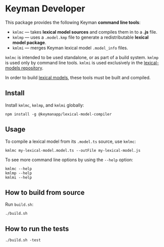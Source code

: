 Keyman Developer
================

This package provides the following Keyman **command line tools**:

 - `kmlmc` — takes **lexical model sources** and compiles them in to
   a **.js** file.
 - `kmlmp` — uses a `.model.kmp` file to generate a redistributable
   **lexical model package**.
 - `kmlmi` — merges Keyman lexical model `.model_info` files.

`kmlmc` is intended to be used standalone, or as part of a build system.
`kmlmp` is used only by command line tools. `kmlmi` is used exclusively
in the [lexical-models repository][lexical models].

In order to build [lexical models][], these tools must be built and
compiled.

[lexical models]: https://github.com/keymanapp/lexical-models


Install
-------

Install `kmlmc`, `kmlmp`, and `kmlmi` globally:

    npm install -g @keymanapp/lexical-model-compiler

Usage
-----

To compile a lexical model from its `.model.ts` source, use `kmlmc`:

    kmlmc my-lexical-model.model.ts --outFile my-lexical-model.js

To see more command line options by using the `--help` option:

    kmlmc --help
    kmlmp --help
    kmlmi --help

How to build from source
------------------------

Run `build.sh`:

    ./build.sh


How to run the tests
--------------------

    ./build.sh -test

